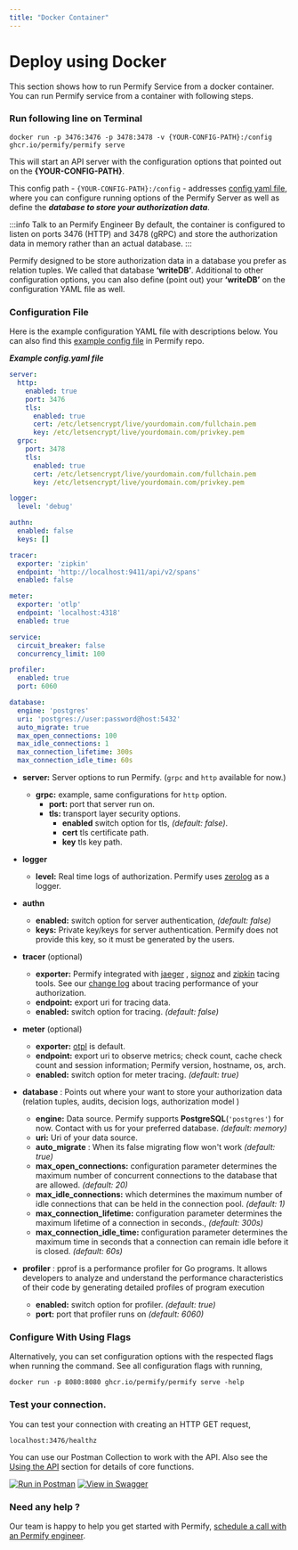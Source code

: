 ```yaml
---
title: "Docker Container"
---
```


# Deploy using Docker

This section shows how to run Permify Service from a docker container. You can run Permify service from a container with following steps.

### Run following line on Terminal

```shell
docker run -p 3476:3476 -p 3478:3478 -v {YOUR-CONFIG-PATH}:/config ghcr.io/permify/permify serve
```

This will start an API server with the configuration options that pointed out on the **{YOUR-CONFIG-PATH}**.

This config path - `{YOUR-CONFIG-PATH}:/config` - addresses [config yaml file](#configuration-file), where you can configure running options of the Permify Server as well as define the ***database to store your authorization data***. 

:::info Talk to an Permify Engineer
By default, the container is configured to listen on ports 3476 (HTTP) and 3478 (gRPC) and store the authorization data in memory rather than an actual database.
:::

Permify designed to be store authorization data in a database you prefer as relation tuples. We called that database **‘writeDB’**. Additional to other configuration options, you can also define (point out) your **‘writeDB’** on the configuration YAML file as well.

### Configuration File

Here is the example configuration YAML file with descriptions below. You can also find this [example config file](https://github.com/Permify/permify/blob/master/example.config.yaml) in Permify repo.

***Example config.yaml file***

```yaml
server:
  http:
    enabled: true
    port: 3476
    tls:
      enabled: true
      cert: /etc/letsencrypt/live/yourdomain.com/fullchain.pem
      key: /etc/letsencrypt/live/yourdomain.com/privkey.pem
  grpc:
    port: 3478
    tls:
      enabled: true
      cert: /etc/letsencrypt/live/yourdomain.com/fullchain.pem
      key: /etc/letsencrypt/live/yourdomain.com/privkey.pem

logger:
  level: 'debug'

authn:
  enabled: false
  keys: []

tracer:
  exporter: 'zipkin'
  endpoint: 'http://localhost:9411/api/v2/spans'
  enabled: false

meter:
  exporter: 'otlp'
  endpoint: 'localhost:4318'
  enabled: true

service:
  circuit_breaker: false
  concurrency_limit: 100

profiler:
  enabled: true
  port: 6060

database:
  engine: 'postgres'
  uri: 'postgres://user:password@host:5432'
  auto_migrate: true
  max_open_connections: 100
  max_idle_connections: 1
  max_connection_lifetime: 300s
  max_connection_idle_time: 60s
```
* **server:** Server options to run Permify. (`grpc` and `http` available for now.)
  * **grpc:** example, same configurations for `http` option.
    * **port:** port that server run on.
    * **tls:** transport layer security options.
       * **enabled** switch option for tls, *(default: false)*.
       * **cert** tls certificate path.
       * **key** tls key path.

* **logger**
  * **level:** Real time logs of authorization. Permify uses [zerolog] as a logger.

[zerolog]: https://github.com/rs/zerolog

* **authn**
  * **enabled:** switch option for server authentication, *(default: false)*
  * **keys:** Private key/keys for server authentication. Permify does not provide this key, so it must be generated by the users.

* **tracer** (optional)
  * **exporter:** Permify integrated with [jaeger] , [signoz] and [zipkin] tacing tools. See our [change log] about tracing performance of your authorization.
  * **endpoint:** export uri for tracing data.
  * **enabled:** switch option for tracing. *(default: false)*

* **meter** (optional)
  * **exporter:** [otpl](https://opentelemetry.io/docs/collector/) is default.
  * **endpoint:** export uri to observe metrics; check count, cache check count and session information; Permify version, hostname, os, arch. 
  * **enabled:** switch option for meter tracing. *(default: true)*

* **database** : Points out where your want to store your authorization data (relation tuples, audits, decision logs, authorization model )
  * **engine:** Data source. Permify supports **PostgreSQL**(`'postgres'`) for now. Contact with us for your preferred database. *(default: memory)*
  * **uri:** Uri of your data source.
  * **auto_migrate** : When its false migrating flow won't work *(default: true)*
  * **max_open_connections:** configuration parameter determines the maximum number of concurrent connections to the database that are allowed. *(default: 20)*
  * **max_idle_connections:** which determines the maximum number of idle connections that can be held in the connection pool.  *(default: 1)*
  * **max_connection_lifetime:** configuration parameter determines the maximum lifetime of a connection in seconds.,  *(default: 300s)*
  * **max_connection_idle_time:** configuration parameter determines the maximum time in seconds that a connection can remain idle before it is closed.  *(default: 60s)*

* **profiler** : pprof is a performance profiler for Go programs. It allows developers to analyze and understand the performance characteristics of their code by generating detailed profiles of program execution
  * **enabled:** switch option for profiler. *(default: true)*
  * **port:** port that profiler runs on *(default: 6060)*

[jaeger]: https://www.jaegertracing.io/
[zipkin]: https://zipkin.io/
[signoz]: https://signoz.io/
[change log]: https://www.permify.co/change-log/integration-with-tracing-tools-jaeger-signoz-and-zipkin

### Configure With Using Flags

Alternatively, you can set configuration options with the respected flags when running the command. See all configuration flags with running,

```shell
docker run -p 8080:8080 ghcr.io/permify/permify serve -help
```

### Test your connection.

You can test your connection with creating an HTTP GET request,

```shell
localhost:3476/healthz
```

You can use our Postman Collection to work with the API. Also see the [Using the API] section for details of core functions.

[Using the API]: /docs/api-overview/

[![Run in Postman](https://run.pstmn.io/button.svg)](https://www.postman.com/permify-dev/workspace/permify/collection)
[![View in Swagger](http://jessemillar.github.io/view-in-swagger-button/button.svg)](https://permify.github.io/permify-swagger/)


### Need any help ?

Our team is happy to help you get started with Permify, [schedule a call with an Permify engineer](https://meetings-eu1.hubspot.com/ege-aytin/call-with-an-expert).
